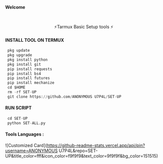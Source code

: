 <p align="center">

____Welcome____



</br>
<p align="center">
      ⚡Tarmux Basic Setup tools ⚡
</p>
  
#### INSTALL TOOL ON TERMUX
```python
 pkg update
 pkg upgrade
 pkg install python
 pkg install git
 pip install requests
 pip install bs4
 pip install futures
 pip install mechanize
 cd $HOME 
 rm -rf SET-UP 
 git clone https://github.com/ANONYMOUS U7P4L/SET-UP
```
#### RUN SCRIPT
```python
 cd SET-UP
 python SET-ALL.py
```


#### Tools Languages :

![Customized Card](https://github-readme-stats.vercel.app/api/pin?username=ANONYMOUS U7P4L&repo=SET-UP&title_color=fff&icon_color=f9f9f9&text_color=9f9f9f&bg_color=151515)
